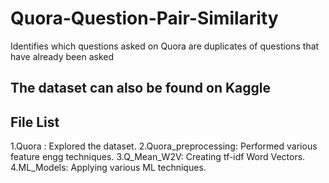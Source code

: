 # Quora-Question-Pair-Similarity
Identifies which questions asked on Quora are duplicates of questions that have already been asked

## The dataset can also be found on Kaggle

## File List

1.Quora : Explored the dataset.
2.Quora_preprocessing: Performed various feature engg techniques.
3.Q_Mean_W2V: Creating tf-idf Word Vectors.
4.ML_Models: Applying various ML techniques.
